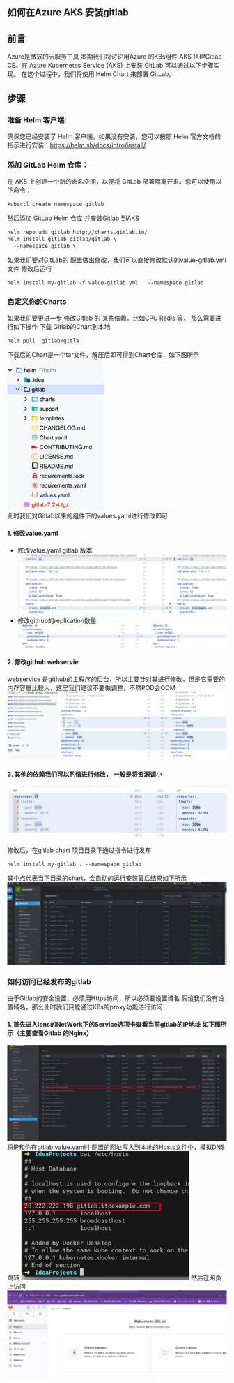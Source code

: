 如何在Azure AKS 安装gitlab
---
## 前言
Azure是微软的云服务工具 本期我们将讨论用Azure 的K8s组件 AKS 搭建Gitlab-CE。在 Azure Kubernetes Service (AKS) 上安装 GitLab 可以通过以下步骤实现。
在这个过程中，我们将使用 Helm Chart 来部署 GitLab。
## 步骤
### 准备 Helm 客户端:  
  确保您已经安装了 Helm 客户端。如果没有安装，您可以按照 Helm 官方文档的指示进行安装：https://helm.sh/docs/intro/install/
### 添加 GitLab Helm 仓库：  
在 AKS 上创建一个新的命名空间，以便将 GitLab 部署隔离开来。您可以使用以下命令：
```
kubectl create namespace gitlab
```
然后添加 GitLab Helm 仓库 并安装Gitlab 到AKS
```
helm repo add gitlab http://charts.gitlab.io/
helm install gitlab gitlab/gitlab \
  --namespace gitlab \
```
如果我们要对GitLab的
配置做出修改，我们可以直接修改默认的value-gitlab.yml文件
修改后运行
```
helm install my-gitlab -f value-gitlab.yml   --namespace gitlab
```
### 自定义你的Charts
 如果我们要更进一步 修改Gitlab 的 某些依赖，比如CPU Redis 等， 那么需要进行如下操作
下载 Gitlab的Chart到本地
```
helm pull  gitlab/gitla
```
下载后的Chart是一个tar文件，解压后即可得到Chart仓库，如下图所示  
![img.png](img/img.png)  
此时我们对Gitlab以来的组件下的values.yaml进行修改即可
#### 1. 修改value.yaml
- 修改value.yaml gitlab 版本![img.png](img/img-gitlab/img.png)
- 修改github的replication数量
![img_1.png](img/img-gitlab/img_1.png)
#### 2. 修改github webservie 
webservice 是github的主程序的后台，所以主要针对其进行修改，但是它需要的内存容量比较大，这里我们建议不要做调整，不然POD会OOM
![img_2.png](img/img-gitlab/img_2.png)
#### 3. 其他的依赖我们可以酌情进行修改， 一般是将资源调小
![img_3.png](img/img-gitlab/img_3.png)

修改后，在gitlab chart 项目目录下通过指令进行发布
```
helm install my-gitlab . --namespace gitlab
```
其中点代表当下目录的chart，会自动的运行安装最后结果如下所示
![img_1.png](img/img_1.png)
###  如何访问已经发布的gitlab
由于Gitlab的安全设置，必须用Https访问，所以必须要设置域名
假设我们没有设置域名，那么此时我们只能通过K8s的proxy功能进行访问
#### 1. 首先进入lens的NetWork下的Service选项卡查看当前gitlab的IP地址 如下图所示（主要查看Gitlab 的Nginx）
![img.png](img/img-gitlab/1/img.png)
将IP和你在gitlab value.yaml中配置的网址写入到本地的Hosts文件中，模拟DNS跳转
![img_1.png](img/img-gitlab/1/img_1.png)
然后在网页上访问
![img_2.png](img/img-gitlab/1/img_2.png)

